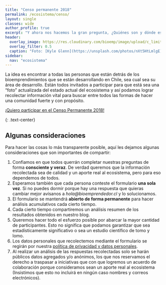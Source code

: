 ```yaml
---
title: "Censo permanente 2018"
permalink: /ecosistema/censo/
layout: single
classes: wide
author_profile: true
excerpt: "Y ahora nos hacemos la gran pregunta, ¿Quiénes son y dónde están los bioemprendedores en Chile? Durante el año iremos recolectando sus datos para poder identificar a toda nuestra comunidad."
header:
  overlay_image: https://res.cloudinary.com/bioemp/image/upload/c_limit,f_auto,q_auto,w_1200/b2/brujula.jpg
  overlay_filter: 0.5
  caption: "Foto: [Kyle Glenn](https://unsplash.com/photos/nXt5HtLmlgE) @ Unsplash"
sidebar:
  nav: "ecosistema"
---
```


La idea es encontrar a todas las personas que están detrás de los bioemprendimientos que se están desarrollando en Chile, sea cual sea su área de desarrollo. Están todos invitados a participar para que está sea una “foto” actualizada del estado actual del ecosistema y así podamos lograr recolectar información vital para buscar entre todos las formas de hacer una comunidad fuerte y con propósito.

<p><a href="http://goo.gl/RLu1z5" class="btn btn--success btn--x-large" onclick="ga('send', 'event', 'click', 'formulario', 'censo2018', '0');"> <i class="far fa-clipboard-list"></i> ¡Quiero participar en el Censo Permanente 2018!</a></p>
{: .text-center}

## Algunas consideraciones

Para hacer las cosas lo más transparente posible, aquí les dejamos algunas consideraciones que son importantes de compartir:

1. Confiamos en que todos querrán completar nuestras preguntas de forma **consciente y veraz**. De verdad queremos que la información recolectada sea de calidad y un aporte real al ecosistema, pero para eso dependemos de todos.
2. Esperamos también que cada persona conteste el formulario **una sola vez**. Si no puedes dormir porque hay una respuesta que quieras cambiar mejor avísanos a _hola@bioemprendedor.cl_ y lo solucionamos.
3. El formulario se mantendrá **abierto de forma permanente** para hacer análisis acumulativos cada cierto tiempo.
4. Cada cierto tiempo compartiremos un análisis resumen de los resultados obtenidos en nuestro blog.
5. Queremos hacer todo el esfuerzo posible por abarcar la mayor cantidad de participantes. Esto no significa que podamos garantizar que sea estadísticamente significativo o sea un estudio científico de tomo y lomo.
6. Los datos personales que recolectemos mediante el formulario se regirán por nuestra [política de privacidad y datos personales](https://bioemprendedor.cl/politicas/).
7. Al realizar un análisis de las respuestas recolectadas solo se harán públicos datos agregados y/o anónimos, los que nos reservamos el derecho a traspasar a iniciativas que con que logremos un acuerdo de colaboración porque consideramos sean un aporte real al ecosistema (Insistimos que esto no incluirá en ningún caso nombres y correos electrónicos).
